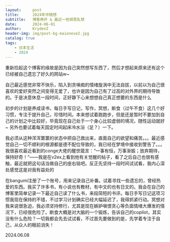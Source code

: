 ```yaml
---
layout:     post
title:      2024年中随想
subtitle:   博客再开 & 最近一些胡思乱想
date:       2024-06-01
author:     KrydenZ
header-img: img/post-bg-maionese2.jpg
catalog: true
tags:
    - 日本生活
    - 2024
---
```


重新捡起这个博客的缘故是因为自己突然想写东西了，然后才想起来原来还有这个已经被自己遗忘了好久的网站w~

自己最近感觉非常不快乐，陷入到贪嗔痴的情绪旋涡中无法自拔，以前以为自己很喜欢的爱好突然之间变得无爱了，也许是因为自己有了过高的对外界的期待导致的。于是决意休息一段时间，正好静下心来想想自己真正想要的东西是什么

初步的计划是养成读书，每日手写日记，写作，冥想，断食（过午不食）这几个好习惯，专注于提升自己，珍惜时间。本来想试着跑跑步，但是还是暂时不要加到自己的计划之中比较好，毕竟现在自己处于一个身心比较虚弱的境况，随性运动就好~ 另外也要试着每天固定时间起床冷水浴（足？）一下。

我必须从这种浑浑噩噩的状态中把自己救出来，直面自己的欲望和痛苦。。。最近感觉自己一切不顺利的根源都是德不配位导致的，我已经在梦境中接收到警告了。。。我很喜欢最近看到的conge大佬的醒世箴言：“一事有恒，万事渐振；放弃期待，保持好奇！”——我是在v2ex上看到他有关觉醒的帖子，看了之后自己也很有感触，最近就把这句话当做自己的座右铭吧。反正先坚持一段时间试试看，我内心深处感觉这是对我有益处的

在bangumi注册了一个账号，用来记录自己补番。试着寻找一些遗忘的，曾经热爱的东西。我买了许多书，有小说也有教材，有中文的也有日文的。我会在自己的博客里简单记录一下最近自己读了什么书，来段简短的书评。每日手写日记这项习惯我现在保持的不错，不过学习计划确实已经大幅延迟了，我得抓紧行动。冥想对我来说很急迫，我必须坚持修行，尤其是现在嫉妒嗔恨贪心等负面情绪大爆发的情况下，已经很危险了。断食大概是对大脑的一个锻炼，告诉自己的copilot，其实没有什么危险？一切我都会先去试试看，不过首先要做到的是，先学着专注于自己，从众人的眼前消失！

2024.06.08